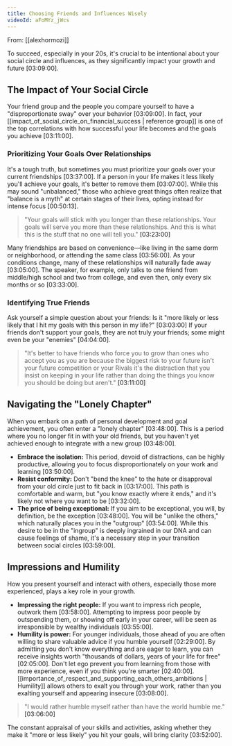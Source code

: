 ```yaml
---
title: Choosing Friends and Influences Wisely
videoId: aFoMYz_jWcs
---
```


From: [[alexhormozi]] <br/> 

To succeed, especially in your 20s, it's crucial to be intentional about your social circle and influences, as they significantly impact your growth and future [03:09:00].

## The Impact of Your Social Circle

Your friend group and the people you compare yourself to have a "disproportionate sway" over your behavior [03:09:00]. In fact, your [[impact_of_social_circle_on_financial_success | reference group]] is one of the top correlations with how successful your life becomes and the goals you achieve [03:11:00].

### Prioritizing Your Goals Over Relationships

It's a tough truth, but sometimes you must prioritize your goals over your current friendships [03:37:00]. If a person in your life makes it less likely you'll achieve your goals, it's better to remove them [03:07:00]. While this may sound "unbalanced," those who achieve great things often realize that "balance is a myth" at certain stages of their lives, opting instead for intense focus [00:50:13].

> "Your goals will stick with you longer than these relationships. Your goals will serve you more than these relationships. And this is what this is the stuff that no one will tell you." <a class="yt-timestamp" data-t="03:23:00">[03:23:00]</a>

Many friendships are based on convenience—like living in the same dorm or neighborhood, or attending the same class [03:56:00]. As your conditions change, many of these relationships will naturally fade away [03:05:00]. The speaker, for example, only talks to one friend from middle/high school and two from college, and even then, only every six months or so [03:33:00].

### Identifying True Friends

Ask yourself a simple question about your friends: Is it "more likely or less likely that I hit my goals with this person in my life?" [03:03:00] If your friends don't support your goals, they are not truly your friends; some might even be your "enemies" [04:04:00].

> "It's better to have friends who force you to grow than ones who accept you as you are because the biggest risk to your future isn't your future competition or your Rivals it's the distraction that you insist on keeping in your life rather than doing the things you know you should be doing but aren't." <a class="yt-timestamp" data-t="03:11:00">[03:11:00]</a>

## Navigating the "Lonely Chapter"

When you embark on a path of personal development and goal achievement, you often enter a "lonely chapter" [03:48:00]. This is a period where you no longer fit in with your old friends, but you haven't yet achieved enough to integrate with a new group [03:48:00].

*   **Embrace the isolation:** This period, devoid of distractions, can be highly productive, allowing you to focus disproportionately on your work and learning [03:50:00].
*   **Resist conformity:** Don't "bend the knee" to the hate or disapproval from your old circle just to fit back in [03:17:00]. This path is comfortable and warm, but "you know exactly where it ends," and it's likely not where you want to be [03:32:00].
*   **The price of being exceptional:** If you aim to be exceptional, you will, by definition, be the exception [03:48:00]. You will be "unlike the others," which naturally places you in the "outgroup" [03:54:00]. While this desire to be in the "ingroup" is deeply ingrained in our DNA and can cause feelings of shame, it's a necessary step in your transition between social circles [03:59:00].

## Impressions and Humility

How you present yourself and interact with others, especially those more experienced, plays a key role in your growth.

*   **Impressing the right people:** If you want to impress rich people, outwork them [03:58:00]. Attempting to impress poor people by outspending them, or showing off early in your career, will be seen as irresponsible by wealthy individuals [03:55:00].
*   **Humility is power:** For younger individuals, those ahead of you are often willing to share valuable advice if you humble yourself [02:29:00]. By admitting you don't know everything and are eager to learn, you can receive insights worth "thousands of dollars, years of your life for free" [02:05:00]. Don't let ego prevent you from learning from those with more experience, even if you think you're smarter [02:40:00]. [[importance_of_respect_and_supporting_each_others_ambitions | Humility]] allows others to exalt you through your work, rather than you exalting yourself and appearing insecure [03:08:00].

> "I would rather humble myself rather than have the world humble me." <a class="yt-timestamp" data-t="03:06:00">[03:06:00]</a>

The constant appraisal of your skills and activities, asking whether they make it "more or less likely" you hit your goals, will bring clarity [03:52:00].